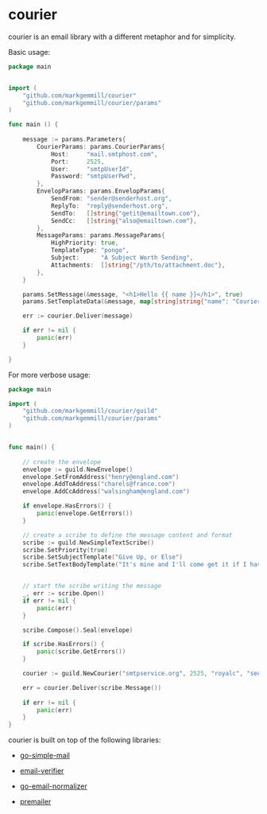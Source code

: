 # courier 

courier is an email library with a different metaphor and for simplicity. 

Basic usage:

```go
package main


import (
	"github.com/markgemmill/courier"
	"github.com/markgemmill/courier/params"
)

func main () {
	
    message := params.Parameters{
        CourierParams: params.CourierParams{
            Host:     "mail.smtphost.com",
            Port:     2525,
            User:     "smtpUserId",
            Password: "smtpUserPwd",
        },
        EnvelopParams: params.EnvelopParams{
            SendFrom: "sender@senderhost.org",
            ReplyTo:  "reply@senderhost.org",
            SendTo:   []string{"getit@emailtown.com"},
            SendCc:   []string{"also@emailtown.com"},
        },
        MessageParams: params.MessageParams{
            HighPriority: true,
			TemplateType: "pongo",
            Subject:      "A Subject Worth Sending",
            Attachments:  []string{"/pth/to/attachment.doc"},
        },
    }

    params.SetMessage(&message, "<h1>Hello {{ name }}</h1>", true)
    params.SetTemplateData(&message, map[string]string{"name": "Courier!"})

    err := courier.Deliver(message)

    if err != nil {
        panic(err)
    }

}
```

For more verbose usage:

```go
package main

import (
    "github.com/markgemmill/courier/guild"
    "github.com/markgemmill/courier/params"
)


func main() {
        
    // create the envelope
    envelope := guild.NewEnvelope()
    envelope.SetFromAddress("henry@england.com")
    envelope.AddToAddress("charels@france.com")
    envelope.AddCcAddress("walsingham@england.com")

    if envelope.HasErrors() {
        panic(envelope.GetErrors())
    }

    // create a scribe to define the message content and format
    scribe := guild.NewSimpleTextScribe() 
	scribe.SetPriority(true)
    scribe.SetSubjectTemplate("Give Up, or Else")
    scribe.SetTextBodyTemplate("It's mine and I'll come get it if I have to!")


    // start the scribe writing the message
    _, err := scribe.Open()
	if err != nil {
		panic(err)
    }

    scribe.Compose().Seal(envelope)

    if scribe.HasErrors() {
        panic(scribe.GetErrors())
    }

    courier := guild.NewCourier("smtpservice.org", 2525, "royalc", "seekrit")

    err = courier.Deliver(scribe.Message())
	
	if err != nil {
		panic(err)
    }
}
```

courier is built on top of the following libraries:

* [go-simple-mail](https://github.com/xhit/go-simple-mail/v2)

* [email-verifier](https://github.com/AfterShip/email-verifier)

* [go-email-normalizer](https://github.com/dimuska139/go-email-normalizer)

* [premailer](https://github.com/vanng822/go-premailer/premailer)

